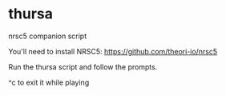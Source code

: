 # thursa
nrsc5 companion script

You'll need to install NRSC5: https://github.com/theori-io/nrsc5

Run the thursa script and follow the prompts.

^c to exit it while playing
